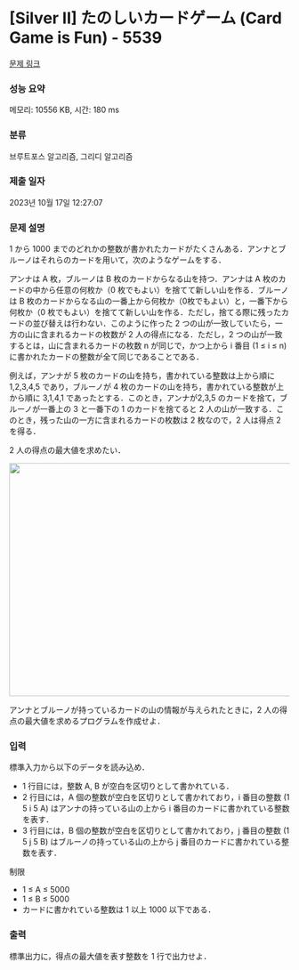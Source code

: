 # [Silver II] たのしいカードゲーム (Card Game is Fun) - 5539 

[문제 링크](https://www.acmicpc.net/problem/5539) 

### 성능 요약

메모리: 10556 KB, 시간: 180 ms

### 분류

브루트포스 알고리즘, 그리디 알고리즘

### 제출 일자

2023년 10월 17일 12:27:07

### 문제 설명

<p>1 から 1000 までのどれかの整数が書かれたカードがたくさんある．アンナとブルーノはそれらのカードを用いて，次のようなゲームをする．</p>

<p>アンナは A 枚，ブルーノは B 枚のカードからなる山を持つ．アンナは A 枚のカードの中から任意の何枚か（0 枚でもよい）を捨てて新しい山を作る．ブルーノは B 枚のカードからなる山の一番上から何枚か（0枚でもよい）と，一番下から何枚か（0 枚でもよい）を捨てて新しい山を作る．ただし，捨てる際に残ったカードの並び替えは行わない．このように作った 2 つの山が一致していたら，一方の山に含まれるカードの枚数が 2 人の得点になる．ただし，2 つの山が一致するとは，山に含まれるカードの枚数 n が同じで，かつ上から i 番目 (1 ≤ i ≤ n) に書かれたカードの整数が全て同じであることである．</p>

<p>例えば，アンナが 5 枚のカードの山を持ち，書かれている整数は上から順に 1,2,3,4,5 であり，ブルーノが 4 枚のカードの山を持ち，書かれている整数が上から順に 3,1,4,1 であったとする．このとき，アンナが2,3,5 のカードを捨て，ブルーノが一番上の 3 と一番下の 1 のカードを捨てると 2 人の山が一致する．このとき，残った山の一方に含まれるカードの枚数は 2 枚なので，2 人は得点 2 を得る．</p>

<p>2 人の得点の最大値を求めたい．</p>

<p style="text-align: center;"><img alt="" src="" style="height:419px; width:521px"></p>

<p>アンナとブルーノが持っているカードの山の情報が与えられたときに，2 人の得点の最大値を求めるプログラムを作成せよ．</p>

### 입력 

 <p>標準入力から以下のデータを読み込め．</p>

<ul>
	<li>1 行目には，整数 A, B が空白を区切りとして書かれている．</li>
	<li>2 行目には，A 個の整数が空白を区切りとして書かれており，i 番目の整数 (1 5 i 5 A) はアンナの持っている山の上から i 番目のカードに書かれている整数を表す．</li>
	<li>3 行目には，B 個の整数が空白を区切りとして書かれており，j 番目の整数 (1 5 j 5 B) はブルーノの持っている山の上から j 番目のカードに書かれている整数を表す．</li>
</ul>

<p>制限</p>

<ul>
	<li>1 ≤ A ≤ 5000</li>
	<li>1 ≤ B ≤ 5000</li>
	<li>カードに書かれている整数は 1 以上 1000 以下である．</li>
</ul>

### 출력 

 <p>標準出力に，得点の最大値を表す整数を 1 行で出力せよ．</p>

